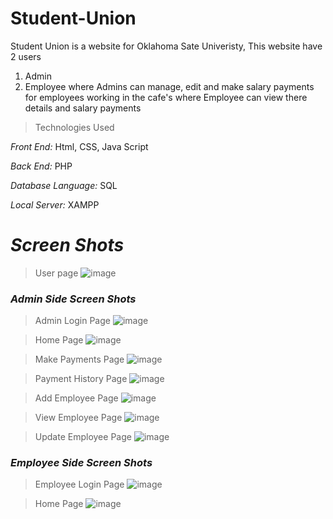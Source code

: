 # Student-Union

Student Union is a website for Oklahoma Sate Univeristy, 
This website have 2 users
1. Admin
2. Employee
where Admins can manage, edit and make salary payments for employees working in the cafe's
where Employee can view there details and salary payments

>Technologies Used

*Front End:* Html, CSS, Java Script

*Back End:* PHP

*Database Language:* SQL

*Local Server:* XAMPP

# *Screen Shots*

>User page
![image](https://user-images.githubusercontent.com/82777393/204363916-60208e2b-3850-4791-baf3-5ea8edd09e40.png)

### *Admin Side Screen Shots*
>Admin Login Page
![image](https://user-images.githubusercontent.com/82777393/204364400-274486b3-710a-4818-9f26-8883901efdc9.png)

>Home Page
![image](https://user-images.githubusercontent.com/82777393/204364548-4604c4c6-82e7-4276-8194-37ef31a363d6.png)

>Make Payments Page
![image](https://user-images.githubusercontent.com/82777393/204364742-eb42f190-fa10-43c7-b459-115d25b9205d.png)

>Payment History Page
![image](https://user-images.githubusercontent.com/82777393/204364876-6c899386-e126-43e5-bfae-1f7c426c1f27.png)

>Add Employee Page
![image](https://user-images.githubusercontent.com/82777393/204364939-cd7c1e31-b5a3-4795-866b-7ac1b202daf8.png)

>View Employee Page
![image](https://user-images.githubusercontent.com/82777393/204365201-2daa25f6-1c97-4bd1-8273-69227fb5afd2.png)

>Update Employee Page
![image](https://user-images.githubusercontent.com/82777393/204366118-de3aa2a2-1e06-4737-8097-03a74550c3bf.png)


### *Employee Side Screen Shots*
>Employee Login Page
![image](https://user-images.githubusercontent.com/82777393/204365373-88bdc5a5-bcb9-4140-a236-0a6375d0b783.png)

>Home Page
![image](https://user-images.githubusercontent.com/82777393/204365655-8fe400a9-5781-4e28-bedf-053e198bf4a2.png)
